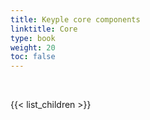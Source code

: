 ```yaml
---
title: Keyple core components
linktitle: Core
type: book
weight: 20
toc: false
---
```


<br>

{{< list_children >}}